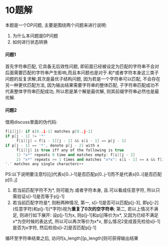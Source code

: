 <!--
 @Description: 10 analyse
 @Author: Yihao Wang
 @Date: 2020-01-06 18:07:51
 * @LastEditors  : Yihao Wang
 * @LastEditTime : 2020-01-06 20:53:20
 -->
# 10题解
本题是一个DP问题, 主要是围绕两个问题来进行说明:
1. 为什么本问题是DP问题
2. 如何进行状态转换

#### 问题1
首先字符串匹配, 它具备无后效性问题, 即前面已经被设定为匹配的字符串不会对后面需要匹配的字符串产生影响,而且本问题也是对于.和*或者字符本身这三类子问题的反复求解;其次是最优子结构问题, 因为若是一个字符串可以匹配, 不会存在另一种更优匹配方法, 因为输出结果需要字符串的整体匹配, 子字符串匹配成功不代表整体字符串匹配成功, 所以若是某个解是最优解, 则其前缀字符串必然也是最优解.

#### 问题2
借用discuss里面的伪代码:
```c++
f[i][j]: if s[0..i-1] matches p[0..j-1]
if p[j - 1] != '*'
     f[i][j] = f[i - 1][j - 1] && s[i - 1] == p[j - 1]
if p[j - 1] == '*', denote p[j - 2] with x
     f[i][j] is true iff any of the following is true
     1) "x*" repeats 0 time and matches empty: f[i][j - 2]
     2) "x*" repeats >= 1 times and matches "x*x": s[i - 1] == x && f[i - 1][j]
'.' matches any single characterc++
```
PS:以下说明要注意f[i][j]代表s[0..i-1]是否匹配p[0..j-1]而不是代表s[0..i]是否匹配p[0..j]
1. 若当前匹配字符不为*, 则可能为.或者字符本身, 且.可以看成任意字符, 所以只需验证s[i-1]是否等于p[j-1]
2. 若当前匹配字符是*, 则粉两种情况, 第一, s[i-1]是否可以匹配p[j-3], 即p[j-2]\(任意字符)和p[j-1]\(\*字符)视为**重复了0次的空字符串**; 第二, 若以上情况不满足, 则进行如下展开:
    设p[j-1]为x, 则p[j-1]和p[j]等价为x*, 又因为已经不满足x\*为空时候的表达式, 所以可以再次等价为x\*x, 那么情况2变成首先检验s\[i-1]是否为x字符, 然后检验s[i-2]是否匹配p[j-1]

循环至字符串结束之后, 访问f[s_length][p_length]则可获得输出结果